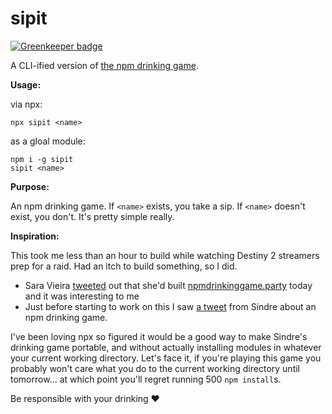 # sipit

[![Greenkeeper badge](https://badges.greenkeeper.io/cutenode/sipit.svg)](https://greenkeeper.io/)

A CLI-ified version of [the npm drinking game](https://twitter.com/sindresorhus/status/515511151669805056).

**Usage:**

via npx:
```
npx sipit <name>
```

as a gloal module:
```
npm i -g sipit
sipit <name>
```

**Purpose:**

An npm drinking game. If `<name>` exists, you take a sip. If `<name>` doesn't exist, you don't. It's pretty simple really.

**Inspiration:**

This took me less than an hour to build while watching Destiny 2 streamers prep for a raid. Had an itch to build something, so I did.

* Sara Vieira [tweeted](https://twitter.com/NikkitaFTW/status/1070810573938573312) out that she'd built [npmdrinkinggame.party](https://npmdrinkinggame.party/) today and it was interesting to me
* Just before starting to work on this I saw [a tweet](https://twitter.com/sindresorhus/status/515511151669805056) from Sindre about an npm drinking game.

I've been loving npx so figured it would be a good way to make Sindre's drinking game portable, and without actually installing modules in whatever your current working directory. Let's face it, if you're playing this game you probably won't care what you do to the current working directory until tomorrow... at which point you'll regret running 500 `npm install`s.

Be responsible with your drinking ❤️
